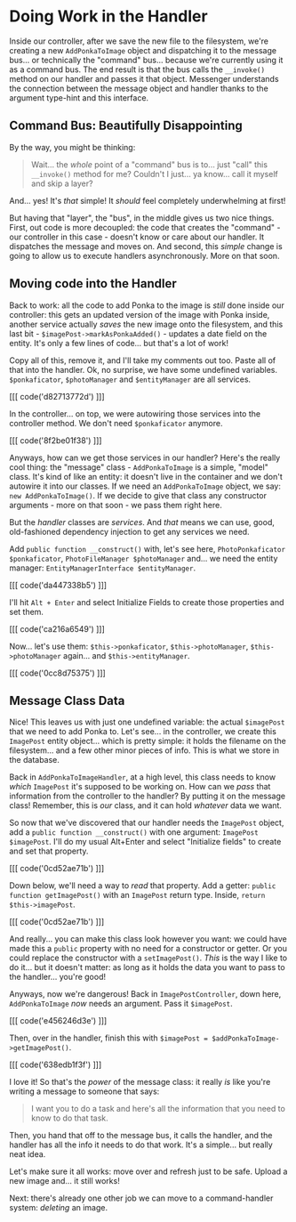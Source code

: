 # Doing Work in the Handler

Inside our controller, after we save the new file to the filesystem, we're creating
a new `AddPonkaToImage` object and dispatching it to the message bus... or technically
the "command" bus... because we're currently using it as a command bus. The end result
is that the bus calls the `__invoke()` method on our handler and passes it
that object. Messenger understands the connection between the message object
and handler thanks to the argument type-hint and this interface.

## Command Bus: Beautifully Disappointing

By the way, you might be thinking:

> Wait... the *whole* point of a "command" bus is to... just "call" this
> `__invoke()` method for me? Couldn't I just... ya know... call it myself and
> skip a layer?

And... yes! It's *that* simple! It *should* feel completely underwhelming at first!

But having that "layer", the "bus", in the middle gives us two nice things. First,
out code is more decoupled: the code that creates the "command" - our controller
in this case - doesn't know or care about our handler. It dispatches the message
and moves on. And second, this *simple* change is going to allow us to
execute handlers asynchronously. More on that soon.

## Moving code into the Handler

Back to work: all the code to add Ponka to the image is *still* done inside our
controller: this gets an updated version of the image with Ponka inside, another
service actually *saves* the new image onto the filesystem, and this last bit -
`$imagePost->markAsPonkaAdded()` - updates a date field on the entity. It's only
a few lines of code... but that's a lot of work!

Copy all of this, remove it, and I'll take my comments out too. Paste all of
that into the handler. Ok, no surprise, we have some undefined variables.
`$ponkaficator`, `$photoManager` and `$entityManager` are all services.

[[[ code('d82713772d') ]]]

In the controller... on top, we were autowiring those services into the controller
method. We don't need `$ponkaficator` anymore.

[[[ code('8f2be01f38') ]]]

Anyways, how can we get those services in our handler? Here's the really cool thing:
the "message" class - `AddPonkaToImage` is a simple, "model" class. It's kind of
like an entity: it doesn't live in the container and we don't autowire it into
our classes. If we need an `AddPonkaToImage` object, we say: `new AddPonkaToImage()`.
If we decide to give that class any constructor arguments - more on that soon - we
pass them right here.

But the *handler* classes are *services*. And *that* means we can use, good,
old-fashioned dependency injection to get any services we need.

Add `public function __construct()` with, let's see here,
`PhotoPonkaficator $ponkaficator`, `PhotoFileManager $photoManager` and... we need
the entity manager: `EntityManagerInterface $entityManager`. 

[[[ code('da447338b5') ]]]

I'll hit `Alt + Enter` and select Initialize Fields to create those properties and set them.

[[[ code('ca216a6549') ]]]

Now... let's use them: `$this->ponkaficator`, `$this->photoManager`,
`$this->photoManager` again... and `$this->entityManager`.

[[[ code('0cc8d75375') ]]]

## Message Class Data

Nice! This leaves us with just one undefined variable: the actual `$imagePost`
that we need to add Ponka to. Let's see... in the controller, we create this
`ImagePost` entity object... which is pretty simple: it holds the filename on
the filesystem... and a few other minor pieces of info. This is what we store
in the database.

Back in `AddPonkaToImageHandler`, at a high level, this class needs to know *which*
`ImagePost` it's supposed to be working on. How can we *pass* that information
from the controller to the handler? By putting it on the message class! Remember,
this is *our* class, and it can hold *whatever* data we want.

So now that we've discovered that our handler needs the `ImagePost` object, add
a `public function __construct()` with one argument: `ImagePost $imagePost`. I'll
do my usual Alt+Enter and select "Initialize fields" to create and set that property.

[[[ code('0cd52ae71b') ]]]

Down below, we'll need a way to *read* that property. Add a getter:
`public function getImagePost()` with an `ImagePost` return type. Inside,
`return $this->imagePost`.

[[[ code('0cd52ae71b') ]]]

And really... you can make this class look however you want: we could have made
this a `public` property with no need for a constructor or getter. Or you
could replace the constructor with a `setImagePost()`. *This* is the way
I like to do it... but it doesn't matter: as long as it holds the data you want
to pass to the handler... you're good!

Anyways, now we're dangerous! Back in `ImagePostController`, down here,
`AddPonkaToImage` *now* needs an argument. Pass it `$imagePost`.

[[[ code('e456246d3e') ]]]

Then, over in the handler, finish this with
`$imagePost = $addPonkaToImage->getImagePost()`.

[[[ code('638edb1f3f') ]]]

I love it! So that's the *power* of the message class: it really *is* like you're
writing a message to someone that says:

> I want you to do a task and here's all the information that you need to know to
> do that task.

Then, you hand that off to the message bus, it calls the handler, and the handler
has all the info it needs to do that work. It's a simple... but really neat idea.

Let's make sure it all works: move over and refresh just to be safe. Upload a new
image and... it still works!

Next: there's already one other job we can move to a command-handler system:
*deleting* an image.
